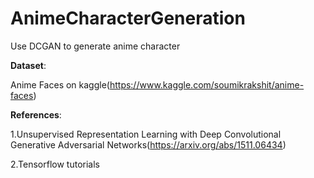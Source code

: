 # AnimeCharacterGeneration
Use DCGAN to generate anime character

**Dataset**: 

Anime Faces on kaggle(https://www.kaggle.com/soumikrakshit/anime-faces)

**References**: 

1.Unsupervised Representation Learning with Deep Convolutional Generative Adversarial Networks(https://arxiv.org/abs/1511.06434)
            
2.Tensorflow tutorials
